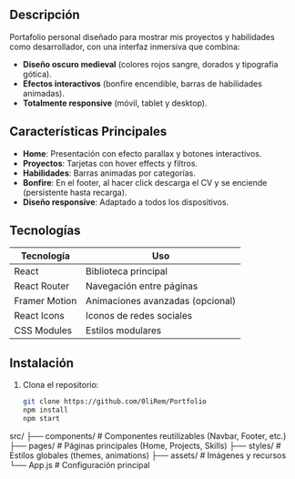 
##  Descripción
Portafolio personal diseñado para mostrar mis proyectos y habilidades como desarrollador, con una interfaz inmersiva que combina:
- **Diseño oscuro medieval** (colores rojos sangre, dorados y tipografía gótica).
- **Efectos interactivos** (bonfire encendible, barras de habilidades animadas).
- **Totalmente responsive** (móvil, tablet y desktop).

##  Características Principales
- **Home**: Presentación con efecto parallax y botones interactivos.
- **Proyectos**: Tarjetas con hover effects y filtros.
- **Habilidades**: Barras animadas por categorías.
- **Bonfire**: En el footer, al hacer click descarga el CV y se enciende (persistente hasta recarga).
- **Diseño responsive**: Adaptado a todos los dispositivos.

##  Tecnologías
| Tecnología         | Uso                              |
|--------------------|----------------------------------|
| React              | Biblioteca principal            |
| React Router       | Navegación entre páginas        |
| Framer Motion      | Animaciones avanzadas (opcional)|
| React Icons        | Iconos de redes sociales        |
| CSS Modules        | Estilos modulares               |


##  Instalación
1. Clona el repositorio:
   ```bash
   git clone https://github.com/0liRem/Portfolio
   npm install
   npm start

src/
├── components/      # Componentes reutilizables (Navbar, Footer, etc.)
├── pages/           # Páginas principales (Home, Projects, Skills)
├── styles/          # Estilos globales (themes, animations)
├── assets/          # Imágenes y recursos
└── App.js           # Configuración principal
